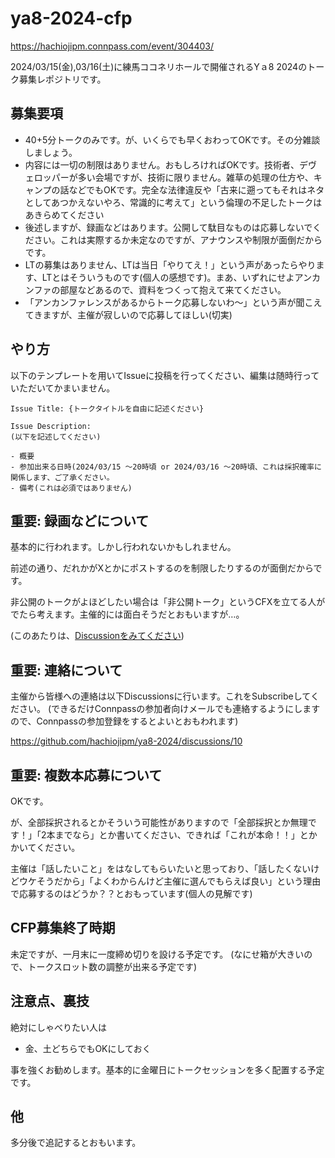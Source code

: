# ya8-2024-cfp

https://hachiojipm.connpass.com/event/304403/

2024/03/15(金),03/16(土)に練馬ココネリホールで開催されるYａ8 2024のトーク募集レポジトリです。

## 募集要項

- 40+5分トークのみです。が、いくらでも早くおわってOKです。その分雑談しましょう。
- 内容には一切の制限はありません。おもしろければOKです。技術者、デヴェロッパーが多い会場ですが、技術に限りません。雑草の処理の仕方や、キャンプの話などでもOKです。完全な法律違反や「古来に遡ってもそれはネタとしてあつかえないやろ、常識的に考えて」という倫理の不足したトークはあきらめてください
- 後述しますが、録画などはあります。公開して駄目なものは応募しないでください。これは実際するか未定なのですが、アナウンスや制限が面倒だからです。
- LTの募集はありません、LTは当日「やりてえ！」という声があったらやります、LTとはそういうものです(個人の感想です)。まあ、いずれにせよアンカンファの部屋などあるので、資料をつくって抱えて来てください。
- 「アンカンファレンスがあるからトーク応募しないわ〜」という声が聞こえてきますが、主催が寂しいので応募してほしい(切実)

## やり方

以下のテンプレートを用いてIssueに投稿を行ってください、編集は随時行っていただいてかまいません。

```
Issue Title: {トークタイトルを自由に記述ください}

Issue Description:
(以下を記述してください)

- 概要
- 参加出来る日時(2024/03/15 〜20時頃 or 2024/03/16 〜20時頃、これは採択確率に関係します、ご了承ください。
- 備考(これは必須ではありません)
```

## 重要: 録画などについて

基本的に行われます。しかし行われないかもしれません。

前述の通り、だれかがXとかにポストするのを制限したりするのが面倒だからです。

非公開のトークがよほどしたい場合は「非公開トーク」というCFXを立てる人がでたら考えます。主催的には面白そうだとおもいますが…。

(このあたりは、[Discussionをみてください](https://github.com/hachiojipm/ya8-2024/discussions/))

## 重要: 連絡について

主催から皆様への連絡は以下Discussionsに行います。これをSubscribeしてください。
(できるだけConnpassの参加者向けメールでも連絡するようにしますので、Connpassの参加登録をするとよいとおもわれます)

https://github.com/hachiojipm/ya8-2024/discussions/10

## 重要: 複数本応募について

OKです。

が、全部採択されるとかそういう可能性がありますので「全部採択とか無理です！」「2本までなら」とか書いてください、できれば「これが本命！！」とかかいてください。

主催は「話したいこと」をはなしてもらいたいと思っており、「話したくないけどウケそうだから」「よくわからんけど主催に選んでもらえば良い」という理由で応募するのはどうか？？とおもっています(個人の見解です)

## CFP募集終了時期

未定ですが、一月末に一度締め切りを設ける予定です。
(なにせ箱が大きいので、トークスロット数の調整が出来る予定です)

## 注意点、裏技

絶対にしゃべりたい人は

- 金、土どちらでもOKにしておく

事を強くお勧めします。基本的に金曜日にトークセッションを多く配置する予定です。

## 他

多分後で追記するとおもいます。




